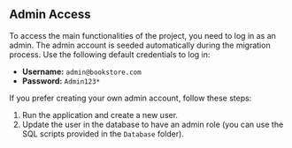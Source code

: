 ## Admin Access

To access the main functionalities of the project, you need to log in as an admin. The admin account is seeded automatically during the migration process. Use the following default credentials to log in:

- **Username:** `admin@bookstore.com`
- **Password:** `Admin123*`

If you prefer creating your own admin account, follow these steps:
1. Run the application and create a new user.
2. Update the user in the database to have an admin role (you can use the SQL scripts provided in the `Database` folder).


